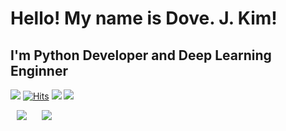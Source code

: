 # **Hello! My name is Dove. J. Kim!**
## **I'm Python Developer and Deep Learning Enginner**
![](https://img.shields.io/github/followers/EvoDmiK?style=social)
[![Hits](https://hits.seeyoufarm.com/api/count/incr/badge.svg?url=https%3A%2F%2Fgithub.com%2FEvoDmiK&count_bg=%2379C83D&title_bg=%23555555&icon=&icon_color=%23E7E7E7&title=visitors&edge_flat=false)](https://hits.seeyoufarm.com)
![](http://img.shields.io/badge/-Instagram-lightgrey?style=flat&logo=Instagram&link=https://instagram.com/kimhippo401/)
![](http://img.shields.io/badge/-TechBlog-blueviolet?style=flat&logo=TechBlog&link=https://dove-nest.tistory.com/)

<div>
    <img 
        src="https://hits.seeyoufarm.com/api/count/incr/badge.svg?url=https%3A%2F%2Fgithub.com%2FAlpoxDev"
        style="height : auto; margin-left : 10px; margin-right : 10px;"/>
    <img 
        src="https://img.shields.io/github/followers/EvoDmiK?label=EvoDmiK%20Followers&style=social"
        style="height : auto; margin-left : 10px; margin-right : 10px;"/>
</div>
